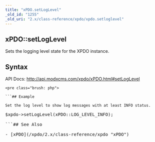 ```yaml
---
title: "xPDO.setLogLevel"
_old_id: "1255"
_old_uri: "2.x/class-reference/xpdo/xpdo.setloglevel"
---
```


## xPDO::setLogLevel

Sets the logging level state for the XPDO instance.

## Syntax

API Docs: <http://api.modxcms.com/xpdo/xPDO.html#setLogLevel>

```
<pre class="brush: php">

```## Example

Set the log level to show log messages with at least INFO status.

```
<pre class="brush: php">
$xpdo->setLogLevel(xPDO::LOG_LEVEL_INFO);

```## See Also

- [xPDO](/xpdo/2.x/class-reference/xpdo "xPDO")